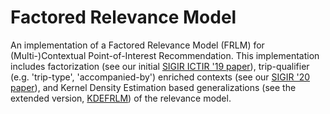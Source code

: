 # Factored Relevance Model

An implementation of a Factored Relevance Model (FRLM) for (Multi-)Contextual Point-of-Interest Recommendation. This implementation includes factorization (see our initial [SIGIR ICTIR '19 paper](https://dl.acm.org/doi/10.1145/3341981.3344230)), trip-qualifier (e.g. 'trip-type', 'accompanied-by') enriched contexts (see our [SIGIR '20 paper](https://dl.acm.org/doi/10.1145/3397271.3401197)), and Kernel Density Estimation based generalizations (see the extended version, [KDEFRLM](https://arxiv.org/abs/2006.15679)) of the relevance model.
